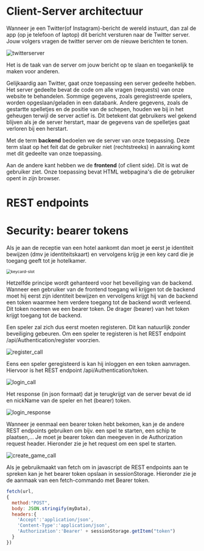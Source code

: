 # Client-Server architectuur

Wanneer je een Twitter(of Instagram)-bericht de wereld instuurt, dan zal de app (op je telefoon of laptop) dit bericht versturen naar de Twitter server. Jouw volgers vragen de twitter server om de nieuwe berichten te tonen.

![twitterserver](/Users/nelec/PXL/courses/1TINProject/batlleship_wiki/images/architectuur/twitterserver.png)



Het is de taak van de server om jouw bericht op te slaan en toegankelijk te maken voor anderen. 

Gelijkaardig aan Twitter, gaat onze toepassing een server gedeelte hebben. Het server gedeelte bevat de code om alle vragen (requests) van onze website te behandelen. Sommige gegevens, zoals geregistreerde spelers, worden opgeslaan/geladen in een databank. Andere gegevens, zoals de gestartte spelletjes en de positie van de schepen, houden we bij in het geheugen terwijl de server actief is. Dit betekent dat gebruikers wel gekend blijven als je de server herstart, maar de gegevens van de spelletjes gaat verloren bij een herstart. 

Met de term **backend** bedoelen we de server van onze toepassing. Deze term slaat op het feit dat de gebruiker niet (rechtstreeks) in aanraking komt met dit gedeelte van onze toepassing.

Aan de andere kant hebben we de **frontend** (of client side). Dit is wat de gebruiker ziet. Onze toepassing bevat HTML webpagina's die de gebruiker opent in zijn browser. 



# REST endpoints


# Security: bearer tokens

Als je aan de receptie van een hotel aankomt dan moet je eerst je identiteit bewijzen (dmv je identiteitskaart) en vervolgens krijg je een key card die je toegang geeft tot je hotelkamer.

<img src="/Users/nelec/PXL/courses/1TINProject/batlleship_wiki/images/architectuur/keycard-slot.jpg" alt="keycard-slot" style="zoom:75%;" />

Hetzelfde principe wordt gehanteerd voor het beveiliging van de backend. Wanneer een gebruiker van de frontend toegang wil krijgen tot de backend moet hij eerst zijn identiteit bewijzen en vervolgens krijgt hij van de backend een token waarmee hem verdere toegang tot de backend wordt verleend. Dit token noemen we een bearer token. De drager (bearer) van het token krijgt toegang tot de backend.

Een speler zal zich dus eerst moeten registeren. Dit kan natuurlijk zonder beveiliging gebeuren. Om een speler te registeren is het REST endpoint /api/Authentication/register voorzien.

![register_call](/Users/nelec/PXL/courses/1TINProject/batlleship_wiki/images/architectuur/register_call.JPG)

Eens een speler geregisteerd is kan hij inloggen en een token aanvragen. Hiervoor is het REST endpoint /api/Authentication/token.

![login_call](/Users/nelec/PXL/courses/1TINProject/batlleship_wiki/images/architectuur/login_call.JPG)

Het response (in json formaat) dat je terugkrijgt van de server bevat de id en nickName van de speler en het (bearer) token. 

![login_response](/Users/nelec/PXL/courses/1TINProject/batlleship_wiki/images/architectuur/login_response.JPG)

Wanneer je eenmaal een bearer token hebt bekomen, kan je de andere REST endpoints gebruiken om bijv. een spel te starten, een schip te plaatsen,… Je moet je bearer token dan meegeven in de Authorization request header. Hieronder zie je het request om een spel te starten. 

![create_game_call](/Users/nelec/PXL/courses/1TINProject/batlleship_wiki/images/architectuur/create_game_call.JPG)


Als je gebruikmaakt van fetch om in javascript de REST endpoints aan te spreken kan je het bearer token opslaan in sessionStorage. Hieronder zie je de aanmaak van een fetch-commando met Bearer token. 

```javascript
fetch(url,
{
  method:"POST",
  body: JSON.stringify(myData),
  headers:{
    'Accept':'application/json',
    'Content-Type':'application/json',
    'Authorization':'Bearer' + sessionStorage.getItem("token")
  }
})
```

